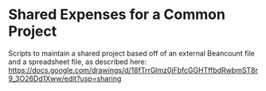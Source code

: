 # Shared Expenses for a Common Project

Scripts to maintain a shared project based off of an external Beancount file and
a spreadsheet file, as described here:
https://docs.google.com/drawings/d/18fTrrGlmz0jFbfcGGHTffbdRwbmST8r9_3O26Dd1Xww/edit?usp=sharing
